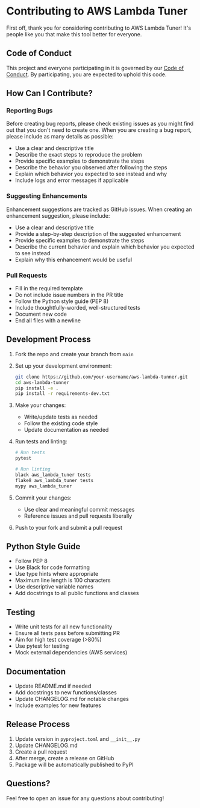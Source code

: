 # Contributing to AWS Lambda Tuner

First off, thank you for considering contributing to AWS Lambda Tuner! It's people like you that make this tool better for everyone.

## Code of Conduct

This project and everyone participating in it is governed by our [Code of Conduct](CODE_OF_CONDUCT.md). By participating, you are expected to uphold this code.

## How Can I Contribute?

### Reporting Bugs

Before creating bug reports, please check existing issues as you might find out that you don't need to create one. When you are creating a bug report, please include as many details as possible:

* Use a clear and descriptive title
* Describe the exact steps to reproduce the problem
* Provide specific examples to demonstrate the steps
* Describe the behavior you observed after following the steps
* Explain which behavior you expected to see instead and why
* Include logs and error messages if applicable

### Suggesting Enhancements

Enhancement suggestions are tracked as GitHub issues. When creating an enhancement suggestion, please include:

* Use a clear and descriptive title
* Provide a step-by-step description of the suggested enhancement
* Provide specific examples to demonstrate the steps
* Describe the current behavior and explain which behavior you expected to see instead
* Explain why this enhancement would be useful

### Pull Requests

* Fill in the required template
* Do not include issue numbers in the PR title
* Follow the Python style guide (PEP 8)
* Include thoughtfully-worded, well-structured tests
* Document new code
* End all files with a newline

## Development Process

1. Fork the repo and create your branch from `main`
2. Set up your development environment:
   ```bash
   git clone https://github.com/your-username/aws-lambda-tunner.git
   cd aws-lambda-tunner
   pip install -e .
   pip install -r requirements-dev.txt
   ```

3. Make your changes:
   * Write/update tests as needed
   * Follow the existing code style
   * Update documentation as needed

4. Run tests and linting:
   ```bash
   # Run tests
   pytest
   
   # Run linting
   black aws_lambda_tuner tests
   flake8 aws_lambda_tuner tests
   mypy aws_lambda_tuner
   ```

5. Commit your changes:
   * Use clear and meaningful commit messages
   * Reference issues and pull requests liberally

6. Push to your fork and submit a pull request

## Python Style Guide

* Follow PEP 8
* Use Black for code formatting
* Use type hints where appropriate
* Maximum line length is 100 characters
* Use descriptive variable names
* Add docstrings to all public functions and classes

## Testing

* Write unit tests for all new functionality
* Ensure all tests pass before submitting PR
* Aim for high test coverage (>80%)
* Use pytest for testing
* Mock external dependencies (AWS services)

## Documentation

* Update README.md if needed
* Add docstrings to new functions/classes
* Update CHANGELOG.md for notable changes
* Include examples for new features

## Release Process

1. Update version in `pyproject.toml` and `__init__.py`
2. Update CHANGELOG.md
3. Create a pull request
4. After merge, create a release on GitHub
5. Package will be automatically published to PyPI

## Questions?

Feel free to open an issue for any questions about contributing!
